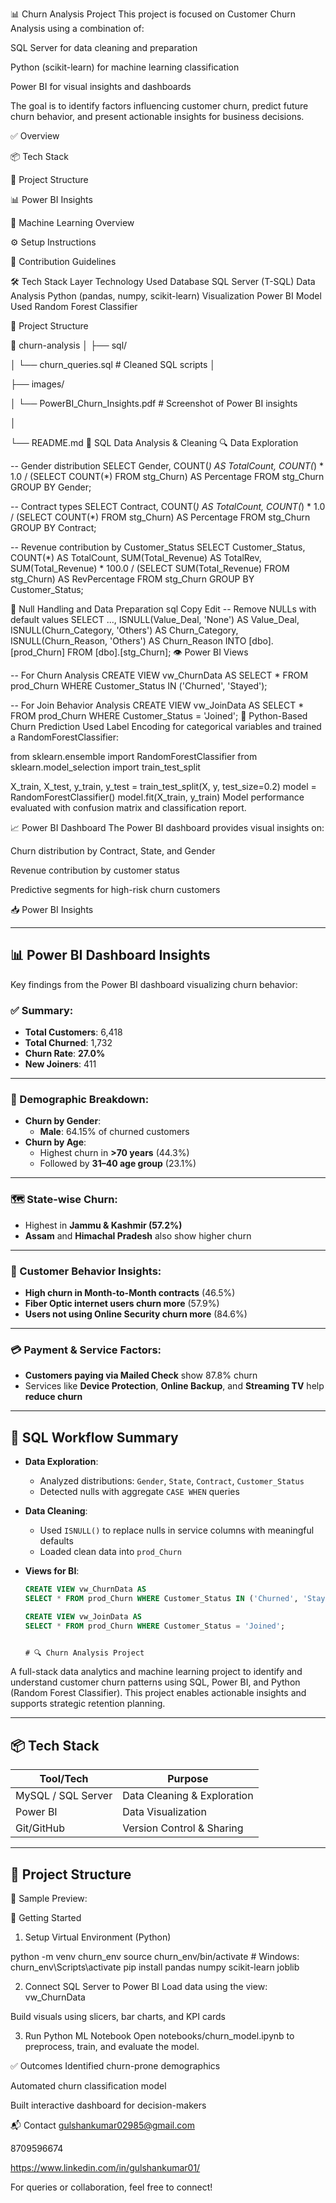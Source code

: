 📊 Churn Analysis Project
This project is focused on Customer Churn Analysis using a combination of:

SQL Server for data cleaning and preparation

Python (scikit-learn) for machine learning classification

Power BI for visual insights and dashboards

The goal is to identify factors influencing customer churn, predict future churn behavior, and present actionable insights for business decisions.

✅ Overview

📦 Tech Stack

📂 Project Structure

📊 Power BI Insights

🧠 Machine Learning Overview

⚙️ Setup Instructions

🙌 Contribution Guidelines

🛠️ Tech Stack
Layer	Technology Used
Database	SQL Server (T-SQL)
Data Analysis	Python (pandas, numpy, scikit-learn)
Visualization	Power BI
Model Used	Random Forest Classifier


📁 Project Structure

📂 churn-analysis
│
├── sql/

│   └── churn_queries.sql               # Cleaned SQL scripts
│

├── images/

│   └── PowerBI_Churn_Insights.pdf      # Screenshot of Power BI insights

│

└── README.md
🧮 SQL Data Analysis & Cleaning
🔍 Data Exploration

-- Gender distribution
SELECT Gender, COUNT(*) AS TotalCount,
       COUNT(*) * 1.0 / (SELECT COUNT(*) FROM stg_Churn) AS Percentage
FROM stg_Churn
GROUP BY Gender;

-- Contract types
SELECT Contract, COUNT(*) AS TotalCount,
       COUNT(*) * 1.0 / (SELECT COUNT(*) FROM stg_Churn) AS Percentage
FROM stg_Churn
GROUP BY Contract;

-- Revenue contribution by Customer_Status
SELECT Customer_Status, COUNT(*) AS TotalCount,
       SUM(Total_Revenue) AS TotalRev,
       SUM(Total_Revenue) * 100.0 / (SELECT SUM(Total_Revenue) FROM stg_Churn) AS RevPercentage
FROM stg_Churn
GROUP BY Customer_Status;


🧹 Null Handling and Data Preparation
sql
Copy
Edit
-- Remove NULLs with default values
SELECT 
    ..., 
    ISNULL(Value_Deal, 'None') AS Value_Deal,
    ISNULL(Churn_Category, 'Others') AS Churn_Category,
    ISNULL(Churn_Reason, 'Others') AS Churn_Reason
INTO [dbo].[prod_Churn]
FROM [dbo].[stg_Churn];
👁️ Power BI Views

-- For Churn Analysis
CREATE VIEW vw_ChurnData AS
SELECT * FROM prod_Churn WHERE Customer_Status IN ('Churned', 'Stayed');

-- For Join Behavior Analysis
CREATE VIEW vw_JoinData AS
SELECT * FROM prod_Churn WHERE Customer_Status = 'Joined';
🤖 Python-Based Churn Prediction
Used Label Encoding for categorical variables and trained a RandomForestClassifier:

from sklearn.ensemble import RandomForestClassifier
from sklearn.model_selection import train_test_split

X_train, X_test, y_train, y_test = train_test_split(X, y, test_size=0.2)
model = RandomForestClassifier()
model.fit(X_train, y_train)
Model performance evaluated with confusion matrix and classification report.

📈 Power BI Dashboard
The Power BI dashboard provides visual insights on:

Churn distribution by Contract, State, and Gender

Revenue contribution by customer status

Predictive segments for high-risk churn customers

📥  Power BI Insights

---

## 📊 Power BI Dashboard Insights

Key findings from the Power BI dashboard visualizing churn behavior:

### ✅ Summary:
- **Total Customers**: 6,418  
- **Total Churned**: 1,732  
- **Churn Rate**: **27.0%**
- **New Joiners**: 411

---

### 🎯 Demographic Breakdown:
- **Churn by Gender**:  
  - **Male**: 64.15% of churned customers
- **Churn by Age**:  
  - Highest churn in **>70 years** (44.3%)
  - Followed by **31–40 age group** (23.1%)

---

### 🗺️ State-wise Churn:
- Highest in **Jammu & Kashmir (57.2%)**
- **Assam** and **Himachal Pradesh** also show higher churn

---

### 🧠 Customer Behavior Insights:
- **High churn in Month-to-Month contracts** (46.5%)
- **Fiber Optic internet users churn more** (57.9%)
- **Users not using Online Security churn more** (84.6%)

---

### 💳 Payment & Service Factors:
- **Customers paying via Mailed Check** show 87.8% churn  
- Services like **Device Protection**, **Online Backup**, and **Streaming TV** help **reduce churn**

---


## 🧮 SQL Workflow Summary

- **Data Exploration**:  
  - Analyzed distributions: `Gender`, `State`, `Contract`, `Customer_Status`
  - Detected nulls with aggregate `CASE WHEN` queries

- **Data Cleaning**:  
  - Used `ISNULL()` to replace nulls in service columns with meaningful defaults  
  - Loaded clean data into `prod_Churn`

- **Views for BI**:
  ```sql
  CREATE VIEW vw_ChurnData AS
  SELECT * FROM prod_Churn WHERE Customer_Status IN ('Churned', 'Stayed');

  CREATE VIEW vw_JoinData AS
  SELECT * FROM prod_Churn WHERE Customer_Status = 'Joined';


  # 🔍 Churn Analysis Project

A full-stack data analytics and machine learning project to identify and understand customer churn patterns using SQL, Power BI, and Python (Random Forest Classifier). This project enables actionable insights and supports strategic retention planning.

---

## 📦 Tech Stack

| Tool/Tech         | Purpose                         |
|------------------|----------------------------------|
| MySQL / SQL Server | Data Cleaning & Exploration     |
| Power BI         | Data Visualization               |
| Git/GitHub        | Version Control & Sharing        |

---

## 📂 Project Structure



📸 Sample Preview:

🚀 Getting Started
1. Setup Virtual Environment (Python)

python -m venv churn_env
source churn_env/bin/activate  # Windows: churn_env\Scripts\activate
pip install pandas numpy scikit-learn joblib

2. Connect SQL Server to Power BI
Load data using the view: vw_ChurnData

Build visuals using slicers, bar charts, and KPI cards

3. Run Python ML Notebook
Open notebooks/churn_model.ipynb to preprocess, train, and evaluate the model.



✅ Outcomes
Identified churn-prone demographics

Automated churn classification model

Built interactive dashboard for decision-makers

📬 Contact
gulshankumar02985@gmail.com

8709596674

https://www.linkedin.com/in/gulshankumar01/

For queries or collaboration, feel free to connect!
